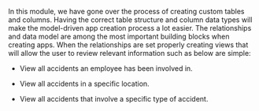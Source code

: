 In this module, we have gone over the process of creating custom tables and columns. Having the correct table structure and column data types will make the model-driven app creation process a lot easier. The relationships and data model are among the most important building blocks when creating apps. When the relationships are set properly creating views that will allow the user to review relevant information such as below are simple:

- View all accidents an employee has been involved in.

- View all accidents in a specific location.

- View all accidents that involve a specific type of accident.
